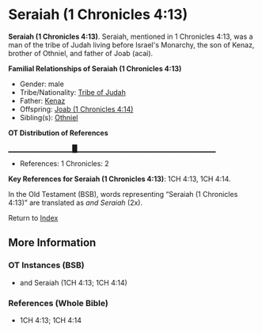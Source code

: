 # Seraiah (1 Chronicles 4:13)
**Seraiah (1 Chronicles 4:13)**. 
Seraiah, mentioned in 1 Chronicles 4:13, was a man of the tribe of Judah living before Israel's Monarchy, the son of Kenaz, brother of Othniel, and father of Joab (acai). 




**Familial Relationships of Seraiah (1 Chronicles 4:13)**


* Gender: male
* Tribe/Nationality: [Tribe of Judah](../../../groups/md/acai/Judah.md)
* Father: [Kenaz](Kenaz.3.md)
* Offspring: [Joab (1 Chronicles 4:14)](Joab.2.md)
* Sibling(s): [Othniel](Othniel.md)


**OT Distribution of References**

▁▁▁▁▁▁▁▁▁▁▁▁█▁▁▁▁▁▁▁▁▁▁▁▁▁▁▁▁▁▁▁▁▁▁▁▁▁▁
* References: 1 Chronicles: 2



**Key References for Seraiah (1 Chronicles 4:13)**: 
1CH 4:13, 1CH 4:14. 


In the Old Testament (BSB), words representing “Seraiah (1 Chronicles 4:13)” are translated as 
*and Seraiah* (2x). 




Return to [Index](00-Index.md)

## More Information

### OT Instances (BSB)

* and Seraiah (1CH 4:13; 1CH 4:14)



### References (Whole Bible)

* 1CH 4:13; 1CH 4:14



